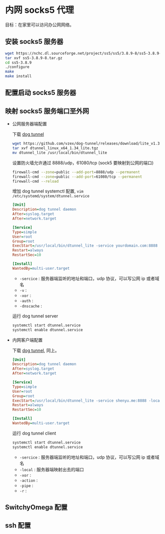 # 内网 socks5 代理

目标：在家里可以访问办公网网络。

## 安装 socks5 服务器

```bash
wget https://nchc.dl.sourceforge.net/project/ss5/ss5/3.8.9-8/ss5-3.8.9-8.tar.gz
tar xvf ss5-3.8.9-8.tar.gz
cd ss5-3.8.9
./configure
make
make install
```

## 配置启动 socks5 服务器


## 映射 socks5 服务端口至外网

* 公网服务器端配置

    下载 [dog tunnel](https://github.com/vzex/dog-tunnel)

    ```bash
    wget https://github.com/vzex/dog-tunnel/releases/download/lite_v1.34/dtunnel_linux_x64_1.34_lite.tgz;
    tar xvf dtunnel_linux_x64_1.34_lite.tgz
    mv dtunnel_lite /usr/local/bin/dtunnel_lite
    ```

    设置防火墙允许通过 8888/udp，61080/tcp (sock5 要映射到公网的端口)

    ```bash
    firewall-cmd --zone=public --add-port=8888/udp --permanent
    firewall-cmd --zone=public --add-port=61080/tcp --permanent
    firewall-cmd --reload
    ```

    增加 dog tunnel systemctl 配置, `vim /etc/systemd/system/dtunnel.service`

    ```cfg
    [Unit]
    Description=dog tunnel daemon
    After=syslog.target
    After=network.target

    [Service]
    Type=simple
    User=root
    Group=root
    ExecStart=/usr/local/bin/dtunnel_lite -service yourdomain.com:8888 -v -xor 123456 -auth 123456 -dnscache 10
    Restart=always
    RestartSec=10

    [Install]
    WantedBy=multi-user.target
    ```

    * `-sercice` : 服务器端监听的地址和端口，udp 协议，可以写公网 ip 或者域名
    * `-v` :
    * `-xor` :
    * `-auth` :
    * `-dnscache` :

    运行 dog tunnel server

    ```bash
    systemctl start dtunnel.service
    systemctl enable dtunnel.service
    ```

* 内网客户端配置

    下载 [dog tunnel](https://github.com/vzex/dog-tunnel), 同上。

    ```cfg
    [Unit]
    Description=dog tunnel daemon
    After=syslog.target
    After=network.target

    [Service]
    Type=simple
    User=root
    Group=root
    ExecStart=/usr/local/bin/dtunnel_lite -service shenyu.me:8888 -local :3000 -v -xor 18921661936 -auth 18921661936 -action 0.0.0.0:443 -pipe 5 -r
    Restart=always
    RestartSec=10

    [Install]
    WantedBy=multi-user.target
    ```

    运行 dog tunnel client

    ```bash
    systemctl start dtunnel.service
    systemctl enable dtunnel.service
    ```

    * `-sercice` : 服务器端监听的地址和端口，udp 协议，可以写公网 ip 或者域名
    * `-local` : 服务器端映射出去的端口
    * `-xor` :
    * `-action` :
    * `-pipe` :
    * `-r` :

## SwitchyOmega 配置


## ssh 配置

